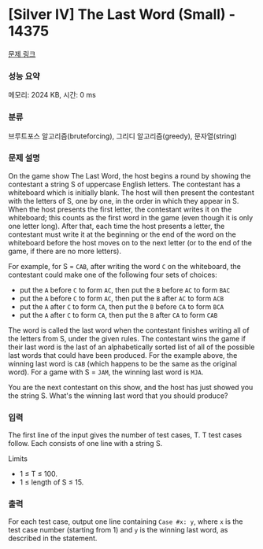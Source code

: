 # [Silver IV] The Last Word (Small) - 14375 

[문제 링크](https://www.acmicpc.net/problem/14375) 

### 성능 요약

메모리: 2024 KB, 시간: 0 ms

### 분류

브루트포스 알고리즘(bruteforcing), 그리디 알고리즘(greedy), 문자열(string)

### 문제 설명

<p>On the game show The Last Word, the host begins a round by showing the contestant a string S of uppercase English letters. The contestant has a whiteboard which is initially blank. The host will then present the contestant with the letters of S, one by one, in the order in which they appear in S. When the host presents the first letter, the contestant writes it on the whiteboard; this counts as the first word in the game (even though it is only one letter long). After that, each time the host presents a letter, the contestant must write it at the beginning or the end of the word on the whiteboard before the host moves on to the next letter (or to the end of the game, if there are no more letters).</p>

<p>For example, for S = <code>CAB</code>, after writing the word <code>C</code> on the whiteboard, the contestant could make one of the following four sets of choices:</p>

<ul>
	<li>put the <code>A</code> before <code>C</code> to form <code>AC</code>, then put the <code>B</code> before <code>AC</code> to form <code>BAC</code></li>
	<li>put the <code>A</code> before <code>C</code> to form <code>AC</code>, then put the <code>B</code> after <code>AC</code> to form <code>ACB</code></li>
	<li>put the <code>A</code> after <code>C</code> to form <code>CA</code>, then put the <code>B</code> before <code>CA</code> to form <code>BCA</code></li>
	<li>put the <code>A</code> after <code>C</code> to form <code>CA</code>, then put the <code>B</code> after <code>CA</code> to form <code>CAB</code></li>
</ul>

<p>The word is called the last word when the contestant finishes writing all of the letters from S, under the given rules. The contestant wins the game if their last word is the last of an alphabetically sorted list of all of the possible last words that could have been produced. For the example above, the winning last word is <code>CAB</code> (which happens to be the same as the original word). For a game with S = <code>JAM</code>, the winning last word is <code>MJA</code>.</p>

<p>You are the next contestant on this show, and the host has just showed you the string S. What's the winning last word that you should produce?</p>

### 입력 

 <p>The first line of the input gives the number of test cases, T. T test cases follow. Each consists of one line with a string S.</p>

<p>Limits</p>

<ul>
	<li>1 ≤ T ≤ 100.</li>
	<li>1 ≤ length of S ≤ 15.</li>
</ul>

### 출력 

 <p>For each test case, output one line containing <code>Case #x: y</code>, where <code>x</code> is the test case number (starting from 1) and <code>y</code> is the winning last word, as described in the statement.</p>

